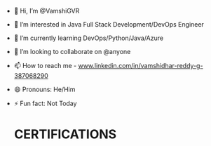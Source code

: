 - 👋 Hi, I’m @VamshiGVR
- 👀 I’m interested in Java Full Stack Development/DevOps Engineer
- 🌱 I’m currently learning DevOps/Python/Java/Azure
- 💞️ I’m looking to collaborate on @anyone
- 📫 How to reach me - www.linkedin.com/in/vamshidhar-reddy-g-387068290
- 😄 Pronouns: He/Him
- ⚡ Fun fact: Not Today

  # CERTIFICATIONS

<!---
VamshiGVR/VamshiGVR is a ✨ special ✨ repository because its `README.md` (this file) appears on your GitHub profile.
You can click the Preview link to take a look at your changes.
--->
